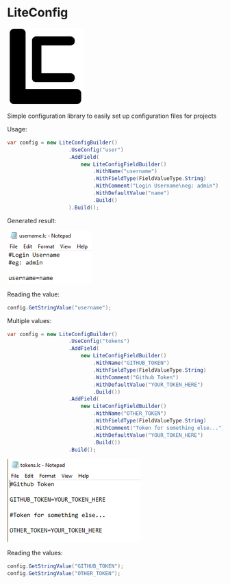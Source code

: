 # LiteConfig
![lc.png](media\lc.png)

Simple configuration library to easily set up configuration files for projects

Usage:

```cs
var config = new LiteConfigBuilder()
                    .UseConfig("user")
                    .AddField(
                        new LiteConfigFieldBuilder()
                            .WithName("username")
                            .WithFieldType(FieldValueType.String)
                            .WithComment("Login Username\neg: admin")
                            .WithDefaultValue("name")
                            .Build()
                    ).Build();
```
Generated result:

![Generated result](\media\userlc.png)

Reading the value:
```cs
config.GetStringValue("username");
```

Multiple values:

```cs
var config = new LiteConfigBuilder()
                    .UseConfig("tokens")
                    .AddField(
                        new LiteConfigFieldBuilder()
                            .WithName("GITHUB_TOKEN")
                            .WithFieldType(FieldValueType.String)
                            .WithComment("Github Token")
                            .WithDefaultValue("YOUR_TOKEN_HERE")
                            .Build())
                    .AddField(
                        new LiteConfigFieldBuilder()
                            .WithName("OTHER_TOKEN")
                            .WithFieldType(FieldValueType.String)
                            .WithComment("Token for something else...")
                            .WithDefaultValue("YOUR_TOKEN_HERE")
                            .Build())
                    .Build();
```

![media\img.png](\media\tokenlc.png)

Reading the values:
```cs
config.GetStringValue("GITHUB_TOKEN");
config.GetStringValue("OTHER_TOKEN");
```